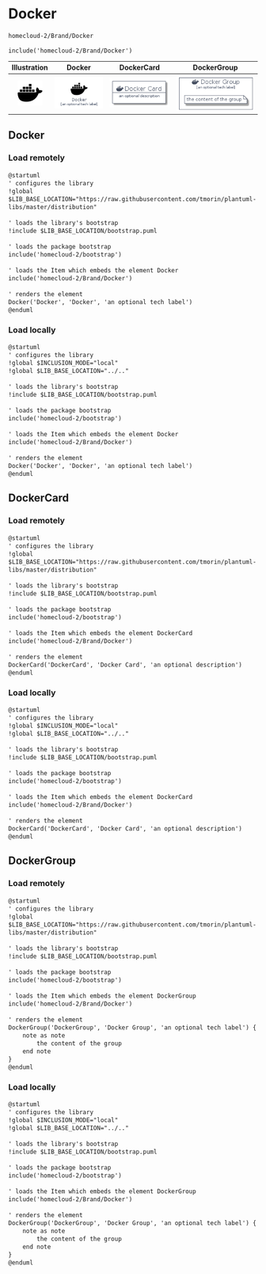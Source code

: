 # Docker


```text
homecloud-2/Brand/Docker
```

```text
include('homecloud-2/Brand/Docker')
```



| Illustration | Docker | DockerCard | DockerGroup |
| :---: | :---: | :---: | :---: |
| ![illustration for Illustration](../../homecloud-2/Brand/Docker.png) | ![illustration for Docker](../../homecloud-2/Brand/Docker.Local.png) | ![illustration for DockerCard](../../homecloud-2/Brand/DockerCard.Local.png) | ![illustration for DockerGroup](../../homecloud-2/Brand/DockerGroup.Local.png) |




## Docker

### Load remotely
```plantuml
@startuml
' configures the library
!global $LIB_BASE_LOCATION="https://raw.githubusercontent.com/tmorin/plantuml-libs/master/distribution"

' loads the library's bootstrap
!include $LIB_BASE_LOCATION/bootstrap.puml

' loads the package bootstrap
include('homecloud-2/bootstrap')

' loads the Item which embeds the element Docker
include('homecloud-2/Brand/Docker')

' renders the element
Docker('Docker', 'Docker', 'an optional tech label')
@enduml
```

### Load locally
```plantuml
@startuml
' configures the library
!global $INCLUSION_MODE="local"
!global $LIB_BASE_LOCATION="../.."

' loads the library's bootstrap
!include $LIB_BASE_LOCATION/bootstrap.puml

' loads the package bootstrap
include('homecloud-2/bootstrap')

' loads the Item which embeds the element Docker
include('homecloud-2/Brand/Docker')

' renders the element
Docker('Docker', 'Docker', 'an optional tech label')
@enduml
```

## DockerCard

### Load remotely
```plantuml
@startuml
' configures the library
!global $LIB_BASE_LOCATION="https://raw.githubusercontent.com/tmorin/plantuml-libs/master/distribution"

' loads the library's bootstrap
!include $LIB_BASE_LOCATION/bootstrap.puml

' loads the package bootstrap
include('homecloud-2/bootstrap')

' loads the Item which embeds the element DockerCard
include('homecloud-2/Brand/Docker')

' renders the element
DockerCard('DockerCard', 'Docker Card', 'an optional description')
@enduml
```

### Load locally
```plantuml
@startuml
' configures the library
!global $INCLUSION_MODE="local"
!global $LIB_BASE_LOCATION="../.."

' loads the library's bootstrap
!include $LIB_BASE_LOCATION/bootstrap.puml

' loads the package bootstrap
include('homecloud-2/bootstrap')

' loads the Item which embeds the element DockerCard
include('homecloud-2/Brand/Docker')

' renders the element
DockerCard('DockerCard', 'Docker Card', 'an optional description')
@enduml
```

## DockerGroup

### Load remotely
```plantuml
@startuml
' configures the library
!global $LIB_BASE_LOCATION="https://raw.githubusercontent.com/tmorin/plantuml-libs/master/distribution"

' loads the library's bootstrap
!include $LIB_BASE_LOCATION/bootstrap.puml

' loads the package bootstrap
include('homecloud-2/bootstrap')

' loads the Item which embeds the element DockerGroup
include('homecloud-2/Brand/Docker')

' renders the element
DockerGroup('DockerGroup', 'Docker Group', 'an optional tech label') {
    note as note
        the content of the group
    end note
}
@enduml
```

### Load locally
```plantuml
@startuml
' configures the library
!global $INCLUSION_MODE="local"
!global $LIB_BASE_LOCATION="../.."

' loads the library's bootstrap
!include $LIB_BASE_LOCATION/bootstrap.puml

' loads the package bootstrap
include('homecloud-2/bootstrap')

' loads the Item which embeds the element DockerGroup
include('homecloud-2/Brand/Docker')

' renders the element
DockerGroup('DockerGroup', 'Docker Group', 'an optional tech label') {
    note as note
        the content of the group
    end note
}
@enduml
```


